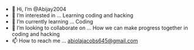 - 👋 Hi, I’m @Abijay2004
- 👀 I’m interested in ... Learning coding and hacking
- 🌱 I’m currently learning ... Coding
- 💞️ I’m looking to collaborate on ... How we can make progress together in coding and hacking
- 📫 How to reach me ... abiolajacobs645@gmail.com

<!---
Abijay2004/Abijay2004 is a ✨ special ✨ repository because its `README.md` (this file) appears on your GitHub profile.
You can click the Preview link to take a look at your changes.
--->
